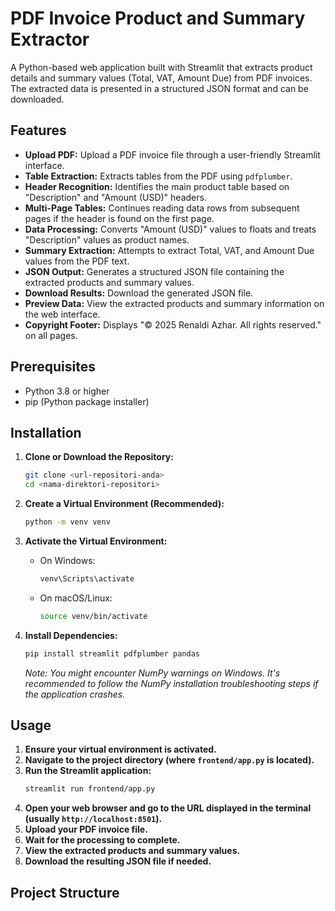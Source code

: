 # PDF Invoice Product and Summary Extractor

A Python-based web application built with Streamlit that extracts product details and summary values (Total, VAT, Amount Due) from PDF invoices. The extracted data is presented in a structured JSON format and can be downloaded.

## Features

*   **Upload PDF:** Upload a PDF invoice file through a user-friendly Streamlit interface.
*   **Table Extraction:** Extracts tables from the PDF using `pdfplumber`.
*   **Header Recognition:** Identifies the main product table based on "Description" and "Amount (USD)" headers.
*   **Multi-Page Tables:** Continues reading data rows from subsequent pages if the header is found on the first page.
*   **Data Processing:** Converts "Amount (USD)" values to floats and treats "Description" values as product names.
*   **Summary Extraction:** Attempts to extract Total, VAT, and Amount Due values from the PDF text.
*   **JSON Output:** Generates a structured JSON file containing the extracted products and summary values.
*   **Download Results:** Download the generated JSON file.
*   **Preview Data:** View the extracted products and summary information on the web interface.
*   **Copyright Footer:** Displays "© 2025 Renaldi Azhar. All rights reserved." on all pages.

## Prerequisites

*   Python 3.8 or higher
*   pip (Python package installer)

## Installation

1.  **Clone or Download the Repository:**
    ```bash
    git clone <url-repositori-anda>
    cd <nama-direktori-repositori>
    ```

2.  **Create a Virtual Environment (Recommended):**
    ```bash
    python -m venv venv
    ```

3.  **Activate the Virtual Environment:**
    *   On Windows:
        ```bash
        venv\Scripts\activate
        ```
    *   On macOS/Linux:
        ```bash
        source venv/bin/activate
        ```

4.  **Install Dependencies:**
    ```bash
    pip install streamlit pdfplumber pandas
    ```
    *Note: You might encounter NumPy warnings on Windows. It's recommended to follow the NumPy installation troubleshooting steps if the application crashes.*

## Usage

1.  **Ensure your virtual environment is activated.**
2.  **Navigate to the project directory (where `frontend/app.py` is located).**
3.  **Run the Streamlit application:**
    ```bash
    streamlit run frontend/app.py
    ```
4.  **Open your web browser and go to the URL displayed in the terminal (usually `http://localhost:8501`).**
5.  **Upload your PDF invoice file.**
6.  **Wait for the processing to complete.**
7.  **View the extracted products and summary values.**
8.  **Download the resulting JSON file if needed.**

## Project Structure
